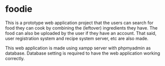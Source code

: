 # foodie
This is a prototype web application project that the users can search for food they can cook by combining the (leftover) ingredients they have. The food can also be uploaded by the user if they have an account. That said, user registration system and recipe system server, etc are also made.

This web application is made using xampp server with phpmyadmin as database. Database setting is required to have the web application working correctly.
